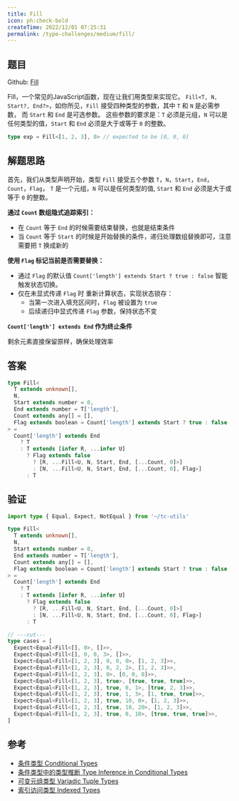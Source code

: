 ```yaml
---
title: Fill
icon: ph:check-bold
createTime: 2022/12/01 07:25:31
permalink: /type-challenges/medium/fill/
---
```


## 题目

Github: [Fill](https://github.com/type-challenges/type-challenges/blob/main/questions/04518-medium-fill/README.md)

Fill，一个常见的JavaScript函数，现在让我们用类型来实现它。
`Fill<T, N, Start?, End?>`，如你所见，`Fill` 接受四种类型的参数，其中 `T` 和 `N` 是必需参数，
而 `Start` 和 `End` 是可选参数。
这些参数的要求是：`T` 必须是元组，`N` 可以是任何类型的值，`Start` 和 `End` 必须是大于或等于 `0` 的整数。

```ts
type exp = Fill<[1, 2, 3], 0> // expected to be [0, 0, 0]
```

## 解题思路

首先，我们从类型声明开始，类型 `Fill` 接受五个参数 `T`，`N`，`Start`，`End`，`Count`，`Flag`，
`T` 是一个元组，`N` 可以是任何类型的值, `Start` 和 `End` 必须是大于或等于 `0` 的整数。

**通过 `Count` 数组隐式追踪索引：**

- 在 `Count` 等于 `End` 的时候需要结束替换，也就是结束条件
- 当 `Count` 等于 `Start` 的时候是开始替换的条件，递归处理数组替换即可，注意需要把 `T` 换成新的

**使用 `Flag` 标记当前是否需要替换：**

- 通过 `Flag` 的默认值 `Count['length'] extends Start ? true : false` 智能触发状态切换。
- 仅在未显式传递 `Flag` 时 重新计算状态，实现状态锁存：
  - 当第一次进入填充区间时，`Flag` 被设置为 `true`
  - 后续递归中显式传递 `Flag` 参数，保持状态不变

**`Count['length'] extends End` 作为终止条件**

剩余元素直接保留原样，确保处理效率

## 答案

```ts
type Fill<
  T extends unknown[],
  N,
  Start extends number = 0,
  End extends number = T['length'],
  Count extends any[] = [],
  Flag extends boolean = Count['length'] extends Start ? true : false
> =
  Count['length'] extends End
    ? T
    : T extends [infer R, ...infer U]
      ? Flag extends false
        ? [R, ...Fill<U, N, Start, End, [...Count, 0]>]
        : [N, ...Fill<U, N, Start, End, [...Count, 0], Flag>]
      : T
```

## 验证

```ts twoslash
import type { Equal, Expect, NotEqual } from '~/tc-utils'

type Fill<
  T extends unknown[],
  N,
  Start extends number = 0,
  End extends number = T['length'],
  Count extends any[] = [],
  Flag extends boolean = Count['length'] extends Start ? true : false
> =
  Count['length'] extends End
    ? T
    : T extends [infer R, ...infer U]
      ? Flag extends false
        ? [R, ...Fill<U, N, Start, End, [...Count, 0]>]
        : [N, ...Fill<U, N, Start, End, [...Count, 0], Flag>]
      : T

// ---cut---
type cases = [
  Expect<Equal<Fill<[], 0>, []>>,
  Expect<Equal<Fill<[], 0, 0, 3>, []>>,
  Expect<Equal<Fill<[1, 2, 3], 0, 0, 0>, [1, 2, 3]>>,
  Expect<Equal<Fill<[1, 2, 3], 0, 2, 2>, [1, 2, 3]>>,
  Expect<Equal<Fill<[1, 2, 3], 0>, [0, 0, 0]>>,
  Expect<Equal<Fill<[1, 2, 3], true>, [true, true, true]>>,
  Expect<Equal<Fill<[1, 2, 3], true, 0, 1>, [true, 2, 3]>>,
  Expect<Equal<Fill<[1, 2, 3], true, 1, 3>, [1, true, true]>>,
  Expect<Equal<Fill<[1, 2, 3], true, 10, 0>, [1, 2, 3]>>,
  Expect<Equal<Fill<[1, 2, 3], true, 10, 20>, [1, 2, 3]>>,
  Expect<Equal<Fill<[1, 2, 3], true, 0, 10>, [true, true, true]>>,
]
```

## 参考

- [条件类型 Conditional Types](https://www.typescriptlang.org/docs/handbook/2/conditional-types.html)
- [条件类型中的类型推断 Type Inference in Conditional Types](https://www.typescriptlang.org/docs/handbook/2/conditional-types.html#inferring-within-conditional-types)
- [可变元组类型 Variadic Tuple Types](https://www.typescriptlang.org/docs/handbook/release-notes/typescript-4-0.html#variadic-tuple-types)
- [索引访问类型 Indexed Types](https://www.typescriptlang.org/docs/handbook/2/indexed-access-types.html)
